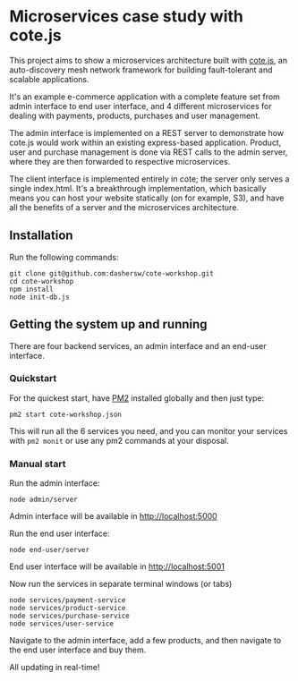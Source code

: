 # Microservices case study with cote.js

This project aims to show a microservices architecture built with [cote.js](https://github.com/dashersw/cote), an auto-discovery mesh network framework for building fault-tolerant and scalable applications.

It's an example e-commerce application with a complete feature set from admin interface to end user interface, and 4 different microservices for dealing with payments, products, purchases and user management.

The admin interface is implemented on a REST server to demonstrate how cote.js would work within an existing express-based application. Product, user and purchase management is done via REST calls to the admin server, where they are then forwarded to respective microservices.

The client interface is implemented entirely in cote; the server only serves a single index.html. It's a breakthrough implementation, which basically means you can host your website statically (on for example, S3), and have all the benefits of a server and the microservices architecture.

## Installation

Run the following commands:

```
git clone git@github.com:dashersw/cote-workshop.git
cd cote-workshop
npm install
node init-db.js
```

## Getting the system up and running

There are four backend services, an admin interface and an end-user interface.

### Quickstart

For the quickest start, have [PM2](http://pm2.keymetrics.io) installed globally and then just type:

```
pm2 start cote-workshop.json
```

This will run all the 6 services you need, and you can monitor your services with `pm2 monit` or use any pm2 commands at your disposal.

### Manual start

Run the admin interface:

```
node admin/server
```

Admin interface will be available in [http://localhost:5000](http://localhost:5001)

Run the end user interface:

```
node end-user/server
```

End user interface will be available in [http://localhost:5001](http://localhost:5001)

Now run the services in separate terminal windows (or tabs)

```
node services/payment-service
node services/product-service
node services/purchase-service
node services/user-service
```

Navigate to the admin interface, add a few products, and then navigate to the end user interface and buy them.

All updating in real-time!
